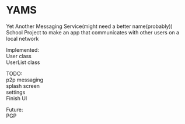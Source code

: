 # YAMS
Yet Another Messaging Service(might need a better name(probably))<br />
School Project to make an app that communicates with other users on a local network <br />

Implemented:<br />
  User class<br />
  UserList class<br />
  
TODO:<br />
  p2p messaging<br />
  splash screen <br />
  settings<br />
  Finish UI<br />
  
Future:<br />
  PGP<br />
  
